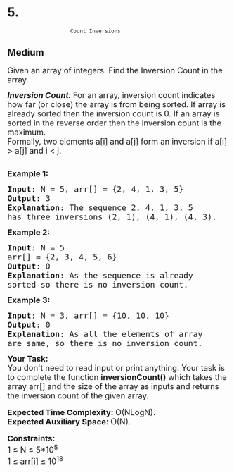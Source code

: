 # 5. 
                        Count Inversions
##  Medium 
<div class="problem-statement">
                <p></p><p><span style="font-size:18px">Given an array of integers. Find the Inversion Count in the array.&nbsp;</span></p>

<p><span style="font-size:18px"><em><strong>Inversion Count</strong>: </em>For an array, inversion count indicates how far (or close) the array is from being sorted. If array is already sorted then the inversion count is 0. If an array is sorted in the reverse order then&nbsp;the inversion count is the maximum.&nbsp;<br>
Formally, two elements a[i] and a[j] form an inversion if a[i] &gt; a[j] and i &lt; j.</span><br>
&nbsp;</p>

<p><span style="font-size:18px"><strong>Example 1:</strong></span></p>

<pre><span style="font-size:18px"><strong>Input</strong>: N = 5, arr[] = {2, 4, 1, 3, 5}
<strong>Output</strong>: 3
<strong>Explanation</strong>: The sequence 2, 4, 1, 3, 5 
has three inversions (2, 1), (4, 1), (4, 3).</span></pre>

<p><span style="font-size:18px"><strong>Example 2:</strong></span></p>

<pre><span style="font-size:18px"><strong>Input</strong>: N = 5
arr[] = {2, 3, 4, 5, 6}
<strong>Output</strong>: 0
<strong>Explanation</strong>: As the sequence is already 
sorted so there is no inversion count.</span></pre>

<p><span style="font-size:18px"><strong>Example 3:</strong></span></p>

<pre><span style="font-size:18px"><strong>Input</strong>: N = 3, arr[] = {10, 10, 10}
<strong>Output</strong>: 0
<strong>Explanation</strong>: As all the elements of array 
are same, so there is no inversion count.</span></pre>

<p><strong><span style="font-size:18px">Your Task:</span></strong><br>
<span style="font-size:18px">You don't need to read input or print anything. Your task is to complete the function&nbsp;<strong>inversionCount()</strong>&nbsp;which takes the array arr[] and the size of the array as inputs and returns the inversion count of the given array.</span><br>
<br>
<span style="font-size:18px"><strong>Expected Time Complexity:&nbsp;</strong>O(NLogN).<br>
<strong>Expected Auxiliary Space:&nbsp;</strong>O(N).</span><br>
<br>
<span style="font-size:18px"><strong>Constraints:</strong></span><br>
<span style="font-size:18px">1 ≤ N ≤ 5*10<sup>5</sup><br>
1 ≤ arr[i]&nbsp;≤ 10<sup>18</sup></span></p>
 <p></p>
            </div>